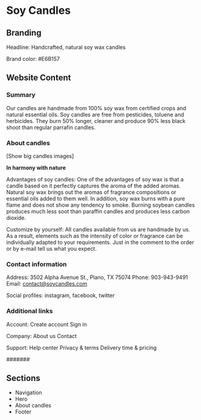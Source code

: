 # Soy Candles

## Branding

Headline: Handcrafted, natural soy wax candles

Brand color: #E6B157

## Website Content

### Summary

Our candles are handmade from 100% soy wax from certified crops and natural essential oils. Soy candles are free from pesticides, toluene and herbicides. They burn 50% longer, cleaner and produce 90% less black shoot than regular parrafin candles.

### About candles

[Show big candles images]

**In harmony with nature**

Advantages of soy candles: One of the advantages of soy wax is that a candle based on it perfectly captures the aroma of the added aromas. Natural soy wax brings out the aromas of fragrance compositions or essential oils added to them well. In addition, soy wax burns with a pure flame and does not show any tendency to smoke. Burning soybean candles produces much less soot than paraffin candles and produces less carbon dioxide.

Customize by yourself: All candles available from us are handmade by us. As a result, elements such as the intensity of color or fragrance can be individually adapted to your requirements. Just in the comment to the order or by e-mail tell us what you expect.

### Contact information

Address: 3502 Alpha Avenue St., Plano, TX 75074
Phone: 903-943-9491
Email: contact@soycandles.com

Social profiles: instagram, facebook, twitter

### Additional links

Account:
Create account
Sign in

Company:
About us
Contact

Support:
Help center
Privacy & terms
Delivery time & pricing

#######

## Sections

- Navigation
- Hero
- About candles
- Footer
